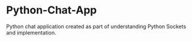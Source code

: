 # Python-Chat-App
Python chat application created as part of understanding Python Sockets and implementation.<br>
